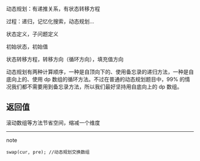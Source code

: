 动态规划：有递推关系，有状态转移方程

过程：递归，记忆化搜索，动态规划...

状态定义，子问题定义

初始状态，初始值

状态转移方程，转移方向（循环方向），填充值方向

动态规划有两种计算顺序，一种是自顶向下的、使用备忘录的递归方法，一种是自底向上的、使用 dp 数组的循环方法。不过在普通的动态规划题目中，99% 的情况我们都不需要用到备忘录方法，所以我们最好坚持用自底向上的 dp 数组。

返回值
---
滚动数组等方法节省空间，缩减一个维度

---
note

`swap(cur, pre); //动态规划交换数组`